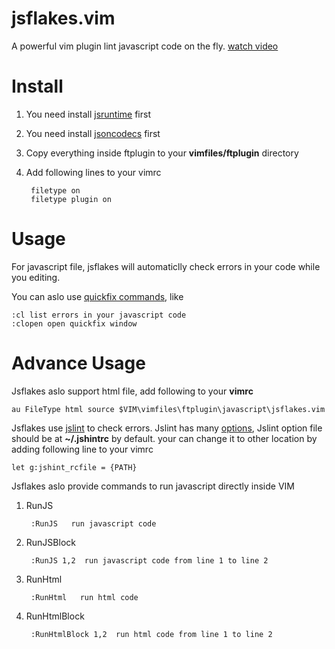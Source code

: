 jsflakes.vim
============

A powerful vim plugin lint javascript code on the fly. [watch video](http://michalliu.github.com/jsflakes.vim)

Install
============

1. You need install [jsruntime](https://github.com/michalliu/jsruntime.vim) first

2. You need install [jsoncodecs](https://github.com/michalliu/jsoncodecs.vim) first

3. Copy everything inside ftplugin to your __vimfiles/ftplugin__ directory

4. Add following lines to your vimrc

        filetype on
        filetype plugin on

Usage
============

For javascript file, jsflakes will automaticlly check errors in your code while you editing. 

You can aslo use [quickfix commands](http://vimcdoc.sourceforge.net/doc/quickfix.html), like

    :cl list errors in your javascript code
    :clopen open quickfix window
    
Advance Usage
============

Jsflakes aslo support html file, add following to your __vimrc__

    au FileType html source $VIM\vimfiles\ftplugin\javascript\jsflakes.vim
    
Jsflakes use [jslint](http://www.jshint.com/) to check errors. Jslint has many [options](http://www.jshint.com/options/),
Jslint option file should be at __~/.jshintrc__ by default. your can change it to other location by adding following line to your vimrc

    let g:jshint_rcfile = {PATH}

Jsflakes aslo provide commands to run javascript directly inside VIM

1. RunJS

        :RunJS   run javascript code
    
2. RunJSBlock

        :RunJS 1,2  run javascript code from line 1 to line 2

3. RunHtml

        :RunHtml   run html code
    
4. RunHtmlBlock

        :RunHtmlBlock 1,2  run html code from line 1 to line 2
